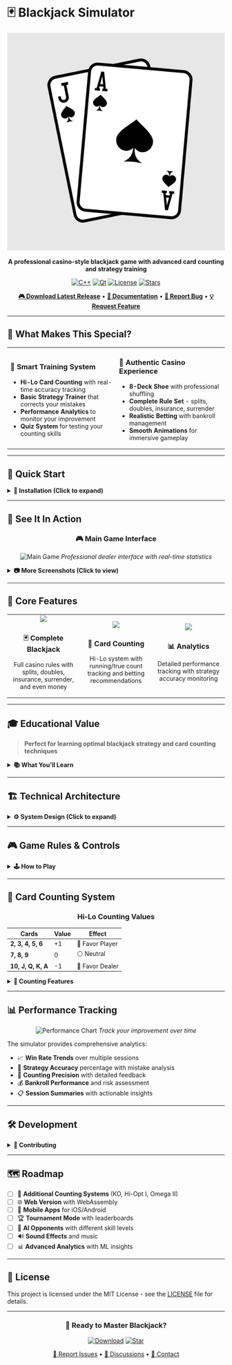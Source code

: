 # 🃏 Blackjack Simulator

<div align="center">

![Blackjack Logo](https://github.com/Mesa112/blackJack/blob/main/images/blackjack-hand-spades-black-jack-600nw-2122961363.jpg.png)

**A professional casino-style blackjack game with advanced card counting and strategy training**

[![C++](https://img.shields.io/badge/C%2B%2B-17-blue?style=for-the-badge&logo=cplusplus)](https://isocpp.org/)
[![Qt](https://img.shields.io/badge/Qt-6.0+-41CD52?style=for-the-badge&logo=qt)](https://www.qt.io/)
[![License](https://img.shields.io/badge/License-MIT-yellow?style=for-the-badge)](LICENSE)
[![Stars](https://img.shields.io/github/stars/yourusername/blackjack-simulator?style=for-the-badge)](https://github.com/yourusername/blackjack-simulator/stargazers)

[**🎮 Download Latest Release**](https://github.com/Mesa112/blackJack/releases/tag/v1.0) • [**📖 Documentation**](https://github.com/Mesa112/blackJack#readme) • [**🐛 Report Bug**](https://github.com/Mesa112/blackJack/issues) • [**💡 Request Feature**](https://github.com/Mesa112/blackJack/issues)

</div>

---

## 🎯 What Makes This Special?

<table>
<tr>
<td width="50%">

### 🧠 **Smart Training System**
- **Hi-Lo Card Counting** with real-time accuracy tracking
- **Basic Strategy Trainer** that corrects your mistakes
- **Performance Analytics** to monitor your improvement
- **Quiz System** for testing your counting skills

</td>
<td width="50%">

### 🎲 **Authentic Casino Experience**
- **8-Deck Shoe** with professional shuffling
- **Complete Rule Set** - splits, doubles, insurance, surrender
- **Realistic Betting** with bankroll management
- **Smooth Animations** for immersive gameplay

</td>
</tr>
</table>

---

## 🚀 Quick Start

<details>
<summary><b>🔧 Installation (Click to expand)</b></summary>

### Prerequisites
```bash
# Install Qt (Ubuntu/Debian)
sudo apt-get install qt6-base-dev qt6-tools-dev

# Install Qt (macOS)
brew install qt@6

# Install Qt (Windows)
# Download from https://www.qt.io/download
```

### Build & Run
```bash
git clone https://github.com/yourusername/blackjack-simulator.git
cd blackjack-simulator
qmake Blackjack.pro
make
./Blackjack
```

</details>

---

## 📸 See It In Action

<div align="center">

### 🎮 Main Game Interface
![Main Game](screenshots/main-game.png)
*Professional dealer interface with real-time statistics*

</div>

<details>
<summary><b>📷 More Screenshots (Click to view)</b></summary>

| Card Counting Training | Split Hands Management | Statistics Dashboard |
|------------------------|------------------------|---------------------|
| ![Counting](screenshots/counting.png) | ![Split](screenshots/split.png) | ![Stats](screenshots/stats.png) |
| *Hi-Lo system with accuracy tracking* | *Advanced split hand gameplay* | *Comprehensive performance analytics* |

</details>

---

## 🎯 Core Features

<table>
<tr>
<td align="center" width="33%">
<img src="https://img.icons8.com/color/96/000000/playing-cards.png" width="80"/>

### 🃏 **Complete Blackjack**
Full casino rules with splits, doubles, insurance, surrender, and even money
</td>
<td align="center" width="33%">
<img src="https://img.icons8.com/color/96/000000/brain.png" width="80"/>

### 🧠 **Card Counting**
Hi-Lo system with running/true count tracking and betting recommendations
</td>
<td align="center" width="33%">
<img src="https://img.icons8.com/color/96/000000/statistics.png" width="80"/>

### 📊 **Analytics**
Detailed performance tracking with strategy accuracy monitoring
</td>
</tr>
</table>

---

## 🎓 Educational Value

> **Perfect for learning optimal blackjack strategy and card counting techniques**

<details>
<summary><b>📚 What You'll Learn</b></summary>

- **Card Counting Fundamentals**: Master the Hi-Lo system with guided practice
- **Basic Strategy Mastery**: Learn mathematically optimal decisions for every situation
- **Bankroll Management**: Understand proper betting strategies and risk control
- **Game Mathematics**: Explore the statistical foundations behind blackjack
- **Real-time Decision Making**: Practice under realistic casino conditions

</details>

---

## 🏗️ Technical Architecture

<details>
<summary><b>⚙️ System Design (Click to expand)</b></summary>

```
🎮 BlackjackSimulator/
├── 🃏 Core Game Logic
│   ├── Card.h/cpp              # Card representation
│   ├── Deck.h/cpp              # 8-deck shoe management
│   ├── Hand.h/cpp              # Hand evaluation
│   ├── Player.h/cpp            # Player actions
│   └── Dealer.h/cpp            # Dealer behavior
├── 🎯 Game Engine
│   ├── GameEngine.h/cpp        # Main game controller
│   ├── SplitHand.h/cpp         # Split hand logic
│   └── Stats.h/cpp             # Statistics tracking
├── 🧠 Training Systems
│   ├── Counting.h/cpp          # Card counting algorithms
│   └── BasicStrategy.h/cpp     # Strategy analysis
└── 🎨 User Interface
    ├── BlackjackGUI.h/cpp      # Qt interface
    └── CardImageManager.h/cpp  # Visual components
```

**Tech Stack:**
- **Language**: C++17
- **GUI Framework**: Qt 6.x
- **Build System**: qmake/CMake
- **Platforms**: Windows, macOS, Linux

</details>

---

## 🎮 Game Rules & Controls

<details>
<summary><b>🕹️ How to Play</b></summary>

### Basic Controls
| Action | Description |
|--------|-------------|
| **Hit** | Take another card |
| **Stand** | Keep current total |
| **Double Down** | Double bet, take one card |
| **Split** | Split matching pairs |
| **Surrender** | Forfeit half your bet |
| **Insurance** | Side bet when dealer shows Ace |

### Casino Rules
- Dealer hits on soft 17
- Blackjack pays 3:2
- Double down on any two cards
- Split pairs up to 4 hands
- Insurance pays 2:1
- Surrender returns half bet

</details>

---

## 🎯 Card Counting System

<div align="center">

### Hi-Lo Counting Values

| Cards | Value | Effect |
|-------|-------|--------|
| **2, 3, 4, 5, 6** | +1 | 🔴 Favor Player |
| **7, 8, 9** | 0 | ⚪ Neutral |
| **10, J, Q, K, A** | -1 | 🔵 Favor Dealer |

</div>

<details>
<summary><b>🧮 Counting Features</b></summary>

- **Running Count**: Real-time count maintenance
- **True Count**: Adjusted for remaining decks  
- **Betting Advice**: Recommended bet sizing
- **Accuracy Tracking**: Monitor counting precision
- **Quiz Mode**: Test your skills with random challenges

</details>

---

## 📊 Performance Tracking

<div align="center">

![Performance Chart](screenshots/performance-chart.png)
*Track your improvement over time*

</div>

The simulator provides comprehensive analytics:

- 📈 **Win Rate Trends** over multiple sessions
- 🎯 **Strategy Accuracy** percentage with mistake analysis  
- 🧠 **Counting Precision** with detailed feedback
- 💰 **Bankroll Performance** and risk assessment
- 📋 **Session Summaries** with actionable insights

---

## 🛠️ Development

<details>
<summary><b>👥 Contributing</b></summary>

We welcome contributions! Here's how:

1. 🍴 **Fork** the repository
2. 🌿 **Create** your feature branch (`git checkout -b feature/amazing-feature`)
3. 💾 **Commit** your changes (`git commit -m 'Add amazing feature'`)
4. 📤 **Push** to the branch (`git push origin feature/amazing-feature`)
5. 🔄 **Open** a Pull Request

### Development Setup
```bash
# Install development tools
sudo apt-get install qt6-base-dev qt6-tools-dev cmake

# Build in debug mode
qmake CONFIG+=debug
make

# Run tests (if available)
make test
```

</details>

---

## 🗺️ Roadmap

- [ ] 🎯 **Additional Counting Systems** (KO, Hi-Opt I, Omega II)
- [ ] 🌐 **Web Version** with WebAssembly
- [ ] 📱 **Mobile Apps** for iOS/Android
- [ ] 🏆 **Tournament Mode** with leaderboards
- [ ] 🤖 **AI Opponents** with different skill levels
- [ ] 🔊 **Sound Effects** and music
- [ ] 📊 **Advanced Analytics** with ML insights

---

## 📄 License

This project is licensed under the MIT License - see the [LICENSE](LICENSE) file for details.

---

<div align="center">

### 🎲 Ready to Master Blackjack?

[![Download](https://img.shields.io/badge/Download-Latest%20Release-success?style=for-the-badge&logo=download)](https://github.com/yourusername/blackjack-simulator/releases/latest)
[![Star](https://img.shields.io/badge/⭐-Star%20This%20Repo-yellow?style=for-the-badge)](https://github.com/yourusername/blackjack-simulator)



[🐛 Report Issues](https://github.com/yourusername/blackjack-simulator/issues) • [💬 Discussions](https://github.com/yourusername/blackjack-simulator/discussions) • [📧 Contact](mailto:your.email@example.com)

</div>
